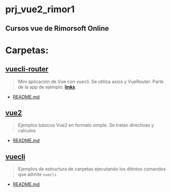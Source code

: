 # prj_vue2_rimor1
## Cursos vue de Rimorsoft Online

# Carpetas:

## [vuecli-router](https://github.com/eacevedof/prj_vue2_rimor1/tree/master/vuecli-router)
> Mini aplicación de Vue con vuecli. Se utiliza axios y VueRouter. Parte de la app de ejemplo: [**links**](https://www.youtube.com/watch?v=Ptj5JDz5MBU)
- [README.md](https://github.com/eacevedof/prj_vue2_rimor1/blob/master/vuecli-router/README.md)

## [vue2](https://github.com/eacevedof/prj_vue2_rimor1/tree/master/vue2)
> Ejemplos básicos Vue2 en formato simple. Se tratan directivas y calculos
- [README.md](https://github.com/eacevedof/prj_vue2_rimor1/blob/master/vue2/README.md)

## [vuecli](https://github.com/eacevedof/prj_vue2_rimor1/tree/master/vuecli)
> Ejemplos de estructura de carpetas ejecutando los ditintos comandos que admite `vuecli`
- [README.md](https://github.com/eacevedof/prj_vue2_rimor1/blob/master/vuecli/README.md)

